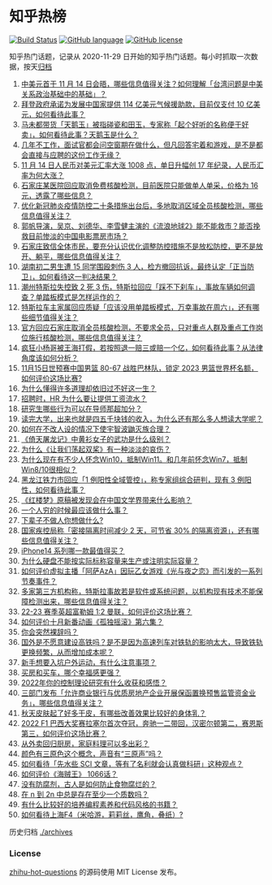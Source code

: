 # 知乎热榜
[![Build Status](https://github.com/ToWeLong/zhihu-hot-questions/workflows/CI/badge.svg)](https://github.com/ToWeLong/zhihu-hot-questions/actions)
[![GitHub language](https://img.shields.io/badge/language-golang-orange.svg)](https://golang.org/)
[![GitHub license](https://img.shields.io/github/license/ToWeLong/zhihu-hot-questions)](https://github.com/ToWeLong/zhihu-hot-questions/blob/main/LICENSE)

知乎热门话题，记录从 2020-11-29 日开始的知乎热门话题。每小时抓取一次数据，按天[归档](./archives)

<!-- BEGIN -->

1. [中美元首于 11 月 14 日会晤，哪些信息值得关注？如何理解「台湾问题是中美关系政治基础中的基础」？](https://www.zhihu.com/question/566625471)
1. [拜登政府承诺为发展中国家提供 114 亿美元气候援助款，目前仅支付 10 亿美元，如何看待此事？](https://www.zhihu.com/question/566639483)
1. [马未都带货「天鹅玉」被指碰瓷和田玉，专家称「起个好听的名称便于好卖」，如何看待此事？天鹅玉是什么？](https://www.zhihu.com/question/566416718)
1. [几年不工作，面试官都会问空窗期在做什么，但凡回答宅着和游戏，是不是都会直接与应聘的这份工作无缘？](https://www.zhihu.com/question/565041642)
1. [11 月 14 日人民币对美元汇率大涨 1008 点，单日升幅创 17 年纪录，人民币汇率为何大涨？](https://www.zhihu.com/question/566601626)
1. [石家庄某医院回应取消免费核酸检测，目前医院只能做单人单采，价格为 16 元，透露了哪些信息？](https://www.zhihu.com/question/566626359)
1. [优化新冠肺炎疫情防控二十条措施出台后，多地取消区域全员核酸检测，哪些信息值得关注？](https://www.zhihu.com/question/566609568)
1. [郭帆导演，吴京、刘德华、李雪健主演的《流浪地球2》能不能救市？能否挽救目前惨淡的中国电影票房市场？](https://www.zhihu.com/question/560512892)
1. [石家庄致信全体市民，要充分认识优化调整防控措施不是放松防控，更不是放开、躺平，哪些信息值得关注？](https://www.zhihu.com/question/566610805)
1. [湖南初二男生遭 15 同学围殴刺伤 3 人，检方撤回抗诉，最终认定「正当防卫」，如何看待这一判决结果？](https://www.zhihu.com/question/566643090)
1. [潮州特斯拉失控致 2 死 3 伤，特斯拉回应「踩不下刹车」，事故车辆如何调查？单踏板模式是怎样运作的？](https://www.zhihu.com/question/566445676)
1. [特斯拉车主家属回应质疑「应该没用单踏板模式，万幸事故在周六」，还有哪些细节值得关注？](https://www.zhihu.com/question/566780591)
1. [官方回应石家庄取消全员核酸检测，不要求全员，只对重点人群及重点工作岗位施行核酸检测，哪些信息值得关注？](https://www.zhihu.com/question/566614625)
1. [疯狂小杨哥被王海打假，若按照退一赔三或赔一个亿，如何看待此事？从法律角度该如何分析？](https://www.zhihu.com/question/566640840)
1. [11月15日世预赛中国男篮 80-67 战胜巴林队，锁定 2023 男篮世界杯名额，如何评价这场比赛?](https://www.zhihu.com/question/566723011)
1. [为什么懂得许多道理却依旧过不好这一生？](https://www.zhihu.com/question/566370646)
1. [招聘时，HR 为什么要让提供工资流水？](https://www.zhihu.com/question/526775817)
1. [研究生哪些行为可以在导师那超加分？](https://www.zhihu.com/question/443960725)
1. [读完大学，出来也就是四五千块钱的收入，为什么还有那么多人想读大学呢？](https://www.zhihu.com/question/566466505)
1. [如何在不改人设的情况下使宇智波鼬灭族合理？](https://www.zhihu.com/question/549357655)
1. [《倚天屠龙记》中黄衫女子的武功是什么级别？](https://www.zhihu.com/question/421645781)
1. [为什么《让我们荡起双桨》有一种淡淡的哀伤？](https://www.zhihu.com/question/49688722)
1. [为什么现在有不少人怀念Win10，抵制Win11。和几年前怀念Win7，抵制Win8/10很相似？](https://www.zhihu.com/question/472244909)
1. [黑龙江铁力市回应「1 例阳性全域管控」，称专家组综合研判，现有 3 例阳性，如何看待此事？](https://www.zhihu.com/question/566590360)
1. [《红楼梦》原稿被发现会在中国文学界带来什么影响？](https://www.zhihu.com/question/346884947)
1. [一个人穷的时候最应该做什么事？](https://www.zhihu.com/question/459259055)
1. [下辈子不做人你想做什么?](https://www.zhihu.com/question/558271560)
1. [国家疾控局称「密接隔离时间减少 2 天，可节省 30% 的隔离资源」，还有哪些信息值得关注？](https://www.zhihu.com/question/566265039)
1. [iPhone14 系列哪一款最值得买？](https://www.zhihu.com/question/561820194)
1. [为什么硬盘不能按实际标称容量来生产或注明实际容量？](https://www.zhihu.com/question/564143959)
1. [如何评价虚拟主播「阿萨AzA」因玩乙女游戏《光与夜之恋》而引发的一系列节奏事件？](https://www.zhihu.com/question/565574893)
1. [多家第三方机构称，特斯拉事故若是软件或系统问题，以机构现有技术不能保障检测出来，哪些信息值得关注？](https://www.zhihu.com/question/566603548)
1. [22-23 赛季英超富勒姆 1:2 曼联，如何评价这场比赛？](https://www.zhihu.com/question/566492895)
1. [如何评价十月新番动画《孤独摇滚》第六集？](https://www.zhihu.com/question/566346545)
1. [你会突然裸辞吗？](https://www.zhihu.com/question/566385854)
1. [国外是不愿意建设高铁吗？是不是因为高速列车对铁轨的影响太大，导致铁轨更换频繁，从而增加成本呢？](https://www.zhihu.com/question/565967442)
1. [新手想要入坑户外运动，有什么注意事项？](https://www.zhihu.com/question/556859850)
1. [买房和买车，哪个幸福感更强？](https://www.zhihu.com/question/554078855)
1. [2022年你的控制理论研究有什么收获和感悟？](https://www.zhihu.com/question/565419711)
1. [三部门发布「允许商业银行与优质房地产企业开展保函置换预售监管资金业务」，哪些信息值得关注？](https://www.zhihu.com/question/566636954)
1. [秋天皮肤起了好多干皮，有哪些改善效果比较好的身体乳？](https://www.zhihu.com/question/564226904)
1. [2022 F1 巴西大奖赛拉塞尔首次夺冠，奔驰一二带回，汉密尔顿第二，赛恩斯第三，如何评价这场比赛？](https://www.zhihu.com/question/566514130)
1. [从外卖回归厨房，家庭料理可以多出彩？](https://www.zhihu.com/question/563964843)
1. [颜色有三原色这个概念，声音有“三原声”吗？](https://www.zhihu.com/question/565831024)
1. [如何看待「先水些 SCI 文章，等有了名利就会认真做科研」这种观点？](https://www.zhihu.com/question/447208754)
1. [如何评价《海贼王》 1066话？](https://www.zhihu.com/question/566027856)
1. [没有防腐剂，古人是如何防止食物腐烂的？](https://www.zhihu.com/question/445998108)
1. [在 n 到 2n 中总是存在至少一个质数吗？](https://www.zhihu.com/question/553648630)
1. [有什么比较好的培养编程素养和代码风格的书籍？](https://www.zhihu.com/question/489809791)
1. [如何看待上海F4（米哈游，莉莉丝，鹰角，叠纸）?](https://www.zhihu.com/question/462297290)

<!-- END -->

历史归档 [./archives](./archives)


### License
[zhihu-hot-questions](https://github.com/towelong/zhihu-hot-questions) 的源码使用 MIT License 发布。